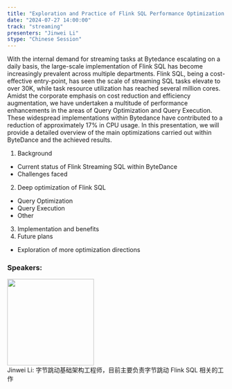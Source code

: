 ```yaml
---
title: "Exploration and Practice of Flink SQL Performance Optimization at ByteDance."
date: "2024-07-27 14:00:00" 
track: "streaming"
presenters: "Jinwei Li"
stype: "Chinese Session"
---
```

With the internal demand for streaming tasks at Bytedance escalating on a daily basis, the large-scale implementation of Flink SQL has become increasingly prevalent across multiple departments. Flink SQL, being a cost-effective entry-point, has seen the scale of streaming SQL tasks elevate to over 30K, while task resource utilization has reached several million cores. Amidst the corporate emphasis on cost reduction and efficiency augmentation, we have undertaken a multitude of performance enhancements in the areas of Query Optimization and Query Execution. These widespread implementations within Bytedance have contributed to a reduction of approximately 17% in CPU usage.
        In this presentation, we will provide a detailed overview of the main optimizations carried out within ByteDance and the achieved results.
1. Background
  - Current status of Flink Streaming SQL within ByteDance
  - Challenges faced
2. Deep optimization of Flink SQL
  - Query Optimization
  - Query Execution
  - Other
3. Implementation and benefits
4. Future plans
  - Exploration of more optimization directions
 ### Speakers: 
 <img src="https://sessionize.com/image/3f4c-400o400o1-HTgxt2UDHFRHpeKTQSChv5.jpg" width="200" /><br>Jinwei Li:  字节跳动基础架构工程师，目前主要负责字节跳动 Flink SQL 相关的工作
 <br><br>